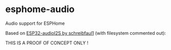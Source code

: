 # esphome-audio

Audio support for ESPHome

Based on [ESP32-audioI2S by schreibfaul1](https://github.com/schreibfaul1/ESP32-audioI2S) (with filesystem commented out):

THIS IS A PROOF OF CONCEPT ONLY !
